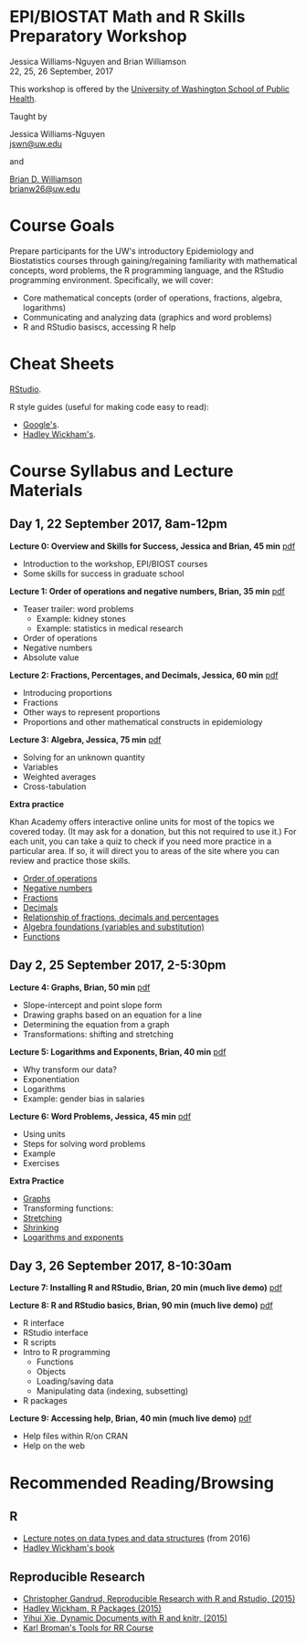 # EPI/BIOSTAT Math and R Skills Preparatory Workshop
Jessica Williams-Nguyen and Brian Williamson  
22, 25, 26 September, 2017  
  
  This workshop is offered by the 
[University of Washington School of Public Health](http://sph.washington.edu/).
  
Taught by

Jessica Williams-Nguyen
<br/>
  [jswn@uw.edu](mailto:jswn@uw.edu)

and

[Brian D. Williamson](http://bdwilliamson.github.io)
<br/>
  [brianw26@uw.edu](mailto:brianw26@uw.edu)

# Course Goals
Prepare participants for the UW's introductory Epidemiology and Biostatistics courses through gaining/regaining familiarity with mathematical concepts, word problems, the R programming language, and the RStudio programming environment. Specifically, we will cover:

* Core mathematical concepts (order of operations, fractions, algebra, logarithms)
* Communicating and analyzing data (graphics and word problems)
* R and RStudio basiscs, accessing R help

# Cheat Sheets

[RStudio](https://www.rstudio.com/resources/cheatsheets/).

R style guides (useful for making code easy to read):
* [Google's](https://google.github.io/styleguide/Rguide.xml).
* [Hadley Wickham's](http://adv-r.had.co.nz/Style.html).

# Course Syllabus and Lecture Materials

## Day 1, 22 September 2017, 8am-12pm

**Lecture 0: Overview and Skills for Success, Jessica and Brian, 45 min** [pdf](day_1_session_1/day_1_session_1_overview.pdf)

* Introduction to the workshop, EPI/BIOST courses
* Some skills for success in graduate school

**Lecture 1: Order of operations and negative numbers, Brian, 35 min** [pdf](day_1_session_1/day_1_session_1_order-of-ops_negatives.pdf)

* Teaser trailer: word problems
    * Example: kidney stones
    * Example: statistics in medical research
* Order of operations
* Negative numbers
* Absolute value

**Lecture 2: Fractions, Percentages, and Decimals, Jessica, 60 min** [pdf](day_1_session_1/day_1_session_1_2proportions.pdf)

* Introducing proportions
* Fractions
* Other ways to represent proportions
* Proportions and other mathematical constructs in epidemiology

**Lecture 3: Algebra, Jessica, 75 min** [pdf](day_1_session_1/day_1_session_1_3algebra_crosstab.pdf)

* Solving for an unknown quantity
* Variables
* Weighted averages
* Cross-tabulation

**Extra practice**

Khan Academy offers interactive online units for most of the topics we covered today. (It may ask for a donation, but this not required to use it.) For each unit, you can take a quiz to check if you need more practice in a particular area. If so, it will direct you to areas of the site where you can review and practice those skills.
 
* [Order of operations](https://www.khanacademy.org/math/pre-algebra/pre-algebra-arith-prop/pre-algebra-order-of-operations/e/order_of_operations_2)
* [Negative numbers](https://www.khanacademy.org/math/arithmetic/arith-review-negative-numbers)
* [Fractions](https://www.khanacademy.org/math/arithmetic/fraction-arithmetic)
* [Decimals](https://www.khanacademy.org/math/arithmetic/arith-decimals)
* [Relationship of fractions, decimals and percentages](https://www.khanacademy.org/math/cc-seventh-grade-math/cc-7th-fractions-decimals)
* [Algebra foundations (variables and substitution)](https://www.khanacademy.org/math/algebra/introduction-to-algebra)
* [Functions](https://www.khanacademy.org/math/algebra/algebra-functions)

## Day 2, 25 September 2017, 2-5:30pm

**Lecture 4: Graphs, Brian, 50 min** [pdf](day_2_session_1/day_2_session_1_graphs.pdf)

* Slope-intercept and point slope form
* Drawing graphs based on an equation for a line
* Determining the equation from a graph
* Transformations: shifting and stretching

**Lecture 5: Logarithms and Exponents, Brian, 40 min** [pdf](day_2_session_1/day_2_session_1_log.pdf)

* Why transform our data?
* Exponentiation
* Logarithms
* Example: gender bias in salaries

**Lecture 6: Word Problems, Jessica, 45 min** [pdf](day_2_session_1/day_2_session_1_6word_problems.pdf)

* Using units
* Steps for solving word problems
* Example
* Exercises

**Extra Practice**

* [Graphs](https://www.khanacademy.org/math/algebra-basics/alg-basics-graphing-lines-and-slope)
* Transforming functions:
 * [Stretching](https://www.khanacademy.org/math/algebra2/manipulating-functions#shifting-functions)
 * [Shrinking](https://www.khanacademy.org/math/algebra2/manipulating-functions#stretching-functions)
* [Logarithms and exponents](https://www.khanacademy.org/math/algebra2/exponential-and-logarithmic-functions)

## Day 3, 26 September 2017, 8-10:30am

**Lecture 7: Installing R and RStudio, Brian, 20 min (much live demo)** [pdf](day_3_session_1/day_3_session_1_install.pdf)

**Lecture 8: R and RStudio basics, Brian, 90 min (much live demo)** [pdf](day_3_session_1/day_3_session_1_basics.pdf)

* R interface
* RStudio interface
* R scripts
* Intro to R programming
    * Functions
    * Objects
    * Loading/saving data
    * Manipulating data (indexing, subsetting)
* R packages

**Lecture 9: Accessing help, Brian, 40 min (much live demo)** [pdf](day_3_session_1/day_3_session_1_help.pdf)

* Help files within R/on CRAN
* Help on the web

# Recommended Reading/Browsing

## R
* [Lecture notes on data types and data structures](2016-materials/day_3_session_1_datatypes.html) (from 2016)
* [Hadley Wickham's book](http://adv-r.had.co.nz/)

## Reproducible Research

* [Christopher Gandrud, Reproducible Research with R and Rstudio, (2015)](http://www.amazon.com/Reproducible-Research-Studio-Second-Chapman-ebook/dp/B010ACWGBI/ref=tmm_kin_title_0?_encoding=UTF8&sr=&qid=)
* [Hadley Wickham, R Packages (2015)](http://www.amazon.com/R-Packages-Hadley-Wickham-ebook/dp/B00VAYCHL0/ref=pd_sim_351_6?ie=UTF8&refRID=1E8HS30WBHRCW45SEWXM)
* [Yihui Xie, Dynamic Documents with R and knitr, (2015)](http://www.amazon.com/Dynamic-Documents-knitr-Second-Chapman-ebook/dp/B00ZBYPJEW/ref=tmm_kin_title_0?_encoding=UTF8&sr=&qid=)
* [Karl Broman's Tools for RR Course](http://kbroman.org/Tools4RR/)
